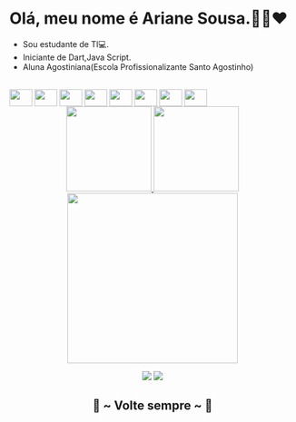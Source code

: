 # Olá, meu nome é Ariane Sousa.👱‍♀️❤
- Sou estudante de TI💻.
- Iniciante de Dart,Java Script.
- Aluna Agostiniana(Escola Profissionalizante Santo Agostinho)

<div style="display: inline_block"><br>
  <img align="center" alt="" height="30" width="40" src="https://cdn.jsdelivr.net/gh/devicons/devicon/icons/html5/html5-original.svg">
  <img align="center" alt="" height="30" width="40" src="https://cdn.jsdelivr.net/gh/devicons/devicon/icons/css3/css3-original.svg">
  <img align="center" alt="" height="30" width="40" src="https://cdn.jsdelivr.net/gh/devicons/devicon/icons/dart/dart-original.svg" />
  <img align="center" alt="" height="30" width="40" src="https://cdn.jsdelivr.net/gh/devicons/devicon/icons/flutter/flutter-original.svg" />
  <img align="center" alt="" height="30" width="40" src="https://cdn.jsdelivr.net/gh/devicons/devicon/icons/mysql/mysql-original.svg" />
  <img align="center" alt="" height="30" width="40" src="https://cdn.jsdelivr.net/gh/devicons/devicon/icons/bootstrap/bootstrap-original.svg" />
  <img align="center" alt="" height="30" width="40" src="https://cdn.jsdelivr.net/gh/devicons/devicon/icons/git/git-original.svg" />
  <img align="center" alt="" height="30" width="40" src="https://cdn.jsdelivr.net/gh/devicons/devicon/icons/github/github-original.svg" />
 
  

  <div>
  <div align="center">
  <a href="https://github.com/ArianeSousa">
  <img height="150em" src="https://github-readme-stats.vercel.app/api/top-langs/?username=NayaraSilvaS&layout=compact&langs_count=6&theme=dracula"/>
     <img height="150em" src="https://github-readme-stats.vercel.app/api?username=ArianeSousa&show_icons=true&theme=dracula&include_all_commits=true&count_private=true"/>
     <img height="300em" src="https://media2.giphy.com/media/3ohs7QkCzFOIyuXNqE/giphy.gif"/>
    
  
   <a href="https://www.instagram.com/ariih.sousa/" target="_blank"><img src="https://img.shields.io/badge/-Instagram-%23E4405F?style=for-the-badge&logo=instagram&logoColor=white" target="_blank"></a>
<a href = "mailto:arianesousamartins25@gmail.com"><img src="https://img.shields.io/badge/-Gmail-%23333?style=for-the-badge&logo=gmail&logoColor=white" target="_blank"></a>
   <h2 align="center">🥰 ~ Volte sempre ~ 🥰</h2>
    
